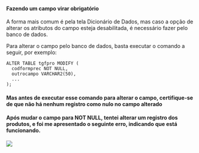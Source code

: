 #### Fazendo um campo virar obrigatório

<p>A forma mais comum é pela tela Dicionário de Dados, mas caso a opção de alterar os atributos do campo esteja desabilitada, é necessário fazer pelo banco de dados.</p>

<p>Para alterar o campo pelo banco de dados, basta executar o comando a seguir, por exemplo:</p>

```
ALTER TABLE tgfpro MODIFY (
  codformprec NOT NULL,
  outrocampo VARCHAR2(50),
  ...
);
```

#### Mas antes de executar esse comando para alterar o campo, certifique-se de que não há nenhum registro como nulo no campo alterado

#### Após mudar o campo para NOT NULL, tentei alterar um registro dos produtos, e foi me apresentado o seguinte erro, indicando que está funcionando.
<img src="https://raw.githubusercontent.com/deivealtoe/problemas_sankhya_resolvidos/master/_src/_images/fazendo_campo_virar_not_null.png">
